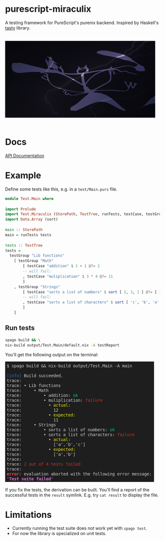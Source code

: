# purescript-miraculix

A testing framework for PureScript's purenix backend. Inspired by Haskell's [tasty](https://github.com/UnkindPartition/tasty) library.

<img src="assets/miraculix.svg" height="250px" style="margin-top: 20px; margin-bottom: 20px"/>

# Docs

[API Documentation](https://thought2.github.io/purescript-miraculix/Test.Miraculix.html)

# Example

Define some tests like this, e.g. in a `test/Main.purs` file.

```haskell
module Test.Main where

import Prelude
import Test.Miraculix (StorePath, TestTree, runTests, testCase, testGroup, (@?=))
import Data.Array (sort)

main :: StorePath
main = runTests tests

tests :: TestTree
tests =
  testGroup "Lib functions"
    [ testGroup "Math"
        [ testCase "addition" $ 1 + 1 @?= 2
        -- will fail:
        , testCase "muliplication" $ 3 * 4 @?= 11
        ]
    , testGroup "Strings"
        [ testCase "sorts a list of numbers" $ sort [ 2, 3, 1 ] @?= [ 1, 2, 3 ]
        -- will fail:
        , testCase "sorts a list of characters" $ sort [ 'c', 'b', 'a' ] @?= [ 'a', 'b' ] -- will fail
        ]
    ]
```

## Run tests

```bash
spago build && \
nix-build output/Test.Main/default.nix -A testReport
```

You'll get the following output on the terminal:

<img src="assets/test-output.png" />

If you fix the tests, the derivation can be built. You'll find a report of the successful tests in the `result` symlink. E.g. try `cat result` to display the file.

# Limitations

- Currently running the test suite does not work yet with `spago test`.
- For now the library is specialized on unit tests.
